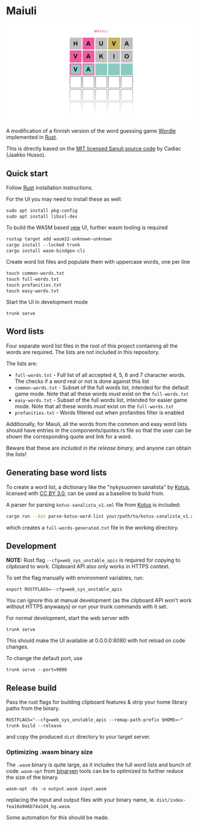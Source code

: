 # Maiuli

![Maiuli](/static/maiuli-1200x630.png)

A modification of a finnish version of the word guessing game [Wordle](https://www.powerlanguage.co.uk/wordle/) implemented in [Rust](https://www.rust-lang.org).

This is directly based on the [MIT licensed Sanuli source code](https://github.com/Cadiac/sanuli) by Cadiac (Jaakko Husso).

## Quick start

Follow [Rust](https://www.rust-lang.org/en-US/install.html) installation instructions.

For the UI you may need to install these as well:

```
sudo apt install pkg-config
sudo apt install libssl-dev
```

To build the WASM based [yew](https://yew.rs/) UI, further wasm tooling is required

```
rustup target add wasm32-unknown-unknown
cargo install --locked trunk
cargo install wasm-bindgen-cli
```

Create word list files and populate them with uppercase words, one per line

```
touch common-words.txt
touch full-words.txt
touch profanities.txt
touch easy-words.txt
```

Start the UI in development mode
```
trunk serve
```

## Word lists

Four separate word list files in the root of this project containing all the words are required. The lists are not included in this repository.

The lists are:
- `full-words.txt` - Full list of all accepted 4, 5, 6 and 7 character words. The checks if a word real or not is done against this list
- `common-words.txt` - Subset of the full words list, intended for the default game mode. Note that all these words _must_ exist on the `full-words.txt`
- `easy-words.txt` - Subset of the full words list, intended for easier game mode. Note that all these words _must_ exist on the `full-words.txt`
- `profanities.txt` - Words filtered out when profanities filter is enabled

Additionally, for Maiuli, all the words from the common and easy word lists should have entries in the components/quotes.rs file so that the user can be shown the corresponding quote and link for a word.

Beware that these are _included in the release binary_, and anyone can obtain the lists!

## Generating base word lists

To create a word list, a dictionary like the "nykysuomen sanalista" by [Kotus](https://kaino.kotus.fi/sanat/nykysuomi/),
licensed with [CC BY 3.0](https://creativecommons.org/licenses/by/3.0/deed.fi), can be used as a baseline to build from.

A parser for parsing `kotus-sanalista_v1.xml` file from [Kotus](https://kaino.kotus.fi/sanat/nykysuomi/) is included:

```bash
cargo run --bin parse-kotus-word-list your/path/to/kotus-sanalista_v1.xml
```

which creates a `full-words-generated.txt` file in the working directory.

## Development

**NOTE:** Rust flag `--cfg=web_sys_unstable_apis` is required for copying to clipboard to work.
Clipboard API also only works in HTTPS context.

To set the flag manually with environment variables, run:
```
export RUSTFLAGS=--cfg=web_sys_unstable_apis
```

You can ignore this at manual development (as the clipboard API won't work without HTTPS anywaays)
or run your trunk commands with it set.

For normal development, start the web server with

```
trunk serve
```

This should make the UI available at 0.0.0.0:8080 with hot reload on code changes.

To change the default port, use

```
trunk serve --port=9090
```

## Release build

Pass the rust flags for building clipboard features & strip your home library paths from the binary.

```
RUSTFLAGS="--cfg=web_sys_unstable_apis --remap-path-prefix $HOME=~" trunk build --release
```

and copy the produced `dist` directory to your target server.

### Optimizing .wasm binary size

The `.wasm` binary is quite large, as it includes the full word lists and bunch of code.
`wasm-opt` from [binaryen](https://github.com/WebAssembly/binaryen/releases) tools can be to
optimized to further reduce the size of the binary.

```
wasm-opt -Os -o output.wasm input.wasm
```

replacing the input and output files with your binary name, ie. `dist/index-fea16a946b74a1d4_bg.wasm`.

Some automation for this should be made.
